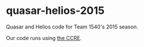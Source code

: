 # quasar-helios-2015
Quasar and Helios code for Team 1540's 2015 season.

Our code runs using [the CCRE](https://github.com/flamingchickens1540/Common-Chicken-Runtime-Engine).
